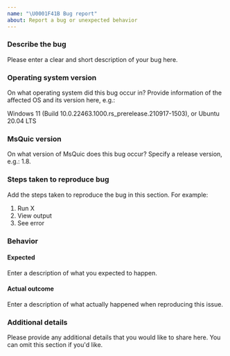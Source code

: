 ```yaml
---
name: "\U0001F41B Bug report"
about: Report a bug or unexpected behavior
---
```


### Describe the bug
Please enter a clear and short description of your bug here.

### Operating system version
On what operating system did this bug occur in? Provide information of the affected OS and its version here, e.g.:

Windows 11 (Build 10.0.22463.1000.rs_prerelease.210917-1503), or
Ubuntu 20.04 LTS

### MsQuic version
On what version of MsQuic does this bug occur? Specify a release version, e.g.: 1.8.

### Steps taken to reproduce bug
Add the steps taken to reproduce the bug in this section. For example:

1. Run X
2. View output
3. See error

### Behavior
#### Expected
Enter a description of what you expected to happen.

#### Actual outcome
Enter a description of what actually happened when reproducing this issue.

### Additional details
Please provide any additional details that you would like to share here. You can omit this section if you'd like.
